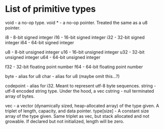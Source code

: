 # List of primitive types

void - a no-op type.
void * - a no-op pointer. Treated the same as a u8 pointer.

i8  - 8-bit signed integer
i16 - 16-bit signed integer
i32 - 32-bit signed integer
i64 - 64-bit signed integer

u8  - 8-bit unsigned integer
u16 - 16-bit unsigned integer
u32 - 32-bit unsigned integer
u64 - 64-bit unsigned integer

f32 - 32-bit floating point number
f64 - 64-bit floating point number

byte - alias for u8
char - alias for u8 (maybe omit this...?)

codepoint - alias for i32. Meant to represent utf-8 byte sequences.
string  - utf-8 encoded string type. Under the hood, a vec<codepoint>
cstring - null terminated array of bytes.


vec<type> - a vector (dynamically sized, heap-allocated array) of the type given. A triplet of length, capacity, and data pointer.
type[size] - A constant size array of the type given. Same triplet as vec, but stack allocated and not growable. If declared but not initialized, length will be zero.
